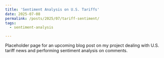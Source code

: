 ```yaml
---
title: 'Sentiment Analysis on U.S. Tariffs'
date: 2025-07-08
permalink: /posts/2025/07/tariff-sentiment/
tags:
  - sentiment-analysis

---
```


Placeholder page for an upcoming blog post on my project dealing with U.S. tariff news and performing sentiment analysis on comments.

